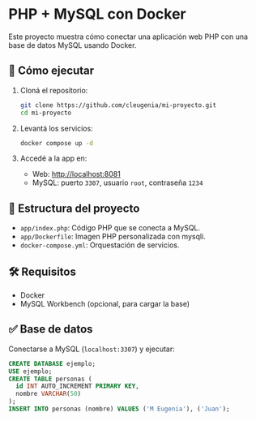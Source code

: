 # PHP + MySQL con Docker

Este proyecto muestra cómo conectar una aplicación web PHP con una base de datos MySQL usando Docker.

## 🚀 Cómo ejecutar

1. Cloná el repositorio:
   ```bash
   git clone https://github.com/cleugenia/mi-proyecto.git
   cd mi-proyecto
   ```

2. Levantá los servicios:
   ```bash
   docker compose up -d
   ```

3. Accedé a la app en:
   - Web: [http://localhost:8081](http://localhost:8081)
   - MySQL: puerto `3307`, usuario `root`, contraseña `1234`

## 📁 Estructura del proyecto

- `app/index.php`: Código PHP que se conecta a MySQL.
- `app/Dockerfile`: Imagen PHP personalizada con mysqli.
- `docker-compose.yml`: Orquestación de servicios.

## 🛠️ Requisitos

- Docker
- MySQL Workbench (opcional, para cargar la base)

## ✅ Base de datos

Conectarse a MySQL (`localhost:3307`) y ejecutar:

```sql
CREATE DATABASE ejemplo;
USE ejemplo;
CREATE TABLE personas (
  id INT AUTO_INCREMENT PRIMARY KEY,
  nombre VARCHAR(50)
);
INSERT INTO personas (nombre) VALUES ('M Eugenia'), ('Juan');
```
